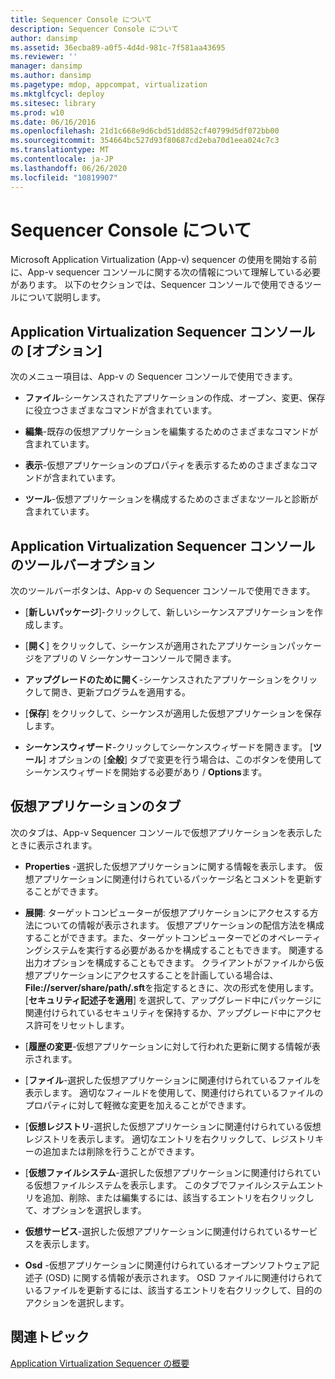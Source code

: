 ```yaml
---
title: Sequencer Console について
description: Sequencer Console について
author: dansimp
ms.assetid: 36ecba89-a0f5-4d4d-981c-7f581aa43695
ms.reviewer: ''
manager: dansimp
ms.author: dansimp
ms.pagetype: mdop, appcompat, virtualization
ms.mktglfcycl: deploy
ms.sitesec: library
ms.prod: w10
ms.date: 06/16/2016
ms.openlocfilehash: 21d1c668e9d6cbd51dd852cf40799d5df072bb00
ms.sourcegitcommit: 354664bc527d93f80687cd2eba70d1eea024c7c3
ms.translationtype: MT
ms.contentlocale: ja-JP
ms.lasthandoff: 06/26/2020
ms.locfileid: "10819907"
---
```

# Sequencer Console について


Microsoft Application Virtualization (App-v) sequencer の使用を開始する前に、App-v sequencer コンソールに関する次の情報について理解している必要があります。 以下のセクションでは、Sequencer コンソールで使用できるツールについて説明します。

## Application Virtualization Sequencer コンソールの [オプション]


次のメニュー項目は、App-v の Sequencer コンソールで使用できます。

-   **ファイル**-シーケンスされたアプリケーションの作成、オープン、変更、保存に役立つさまざまなコマンドが含まれています。

-   **編集**-既存の仮想アプリケーションを編集するためのさまざまなコマンドが含まれています。

-   **表示**-仮想アプリケーションのプロパティを表示するためのさまざまなコマンドが含まれています。

-   **ツール**-仮想アプリケーションを構成するためのさまざまなツールと診断が含まれています。

## <a href="" id="application-virtualization-sequencer-console-toolbar-options-"></a>Application Virtualization Sequencer コンソールのツールバーオプション


次のツールバーボタンは、App-v の Sequencer コンソールで使用できます。

-   [**新しいパッケージ**]-クリックして、新しいシーケンスアプリケーションを作成します。

-   [**開く**] をクリックして、シーケンスが適用されたアプリケーションパッケージをアプリの V シーケンサーコンソールで開きます。

-   **アップグレードのために開く**-シーケンスされたアプリケーションをクリックして開き、更新プログラムを適用する。

-   [**保存**] をクリックして、シーケンスが適用した仮想アプリケーションを保存します。

-   **シーケンスウィザード**-クリックしてシーケンスウィザードを開きます。 [**ツール**] オプションの [**全般**] タブで変更を行う場合は、このボタンを使用してシーケンスウィザードを開始する必要があり  /  **Options**ます。

## 仮想アプリケーションのタブ


次のタブは、App-v Sequencer コンソールで仮想アプリケーションを表示したときに表示されます。

-   **Properties** -選択した仮想アプリケーションに関する情報を表示します。 仮想アプリケーションに関連付けられているパッケージ名とコメントを更新することができます。

-   **展開**: ターゲットコンピューターが仮想アプリケーションにアクセスする方法についての情報が表示されます。 仮想アプリケーションの配信方法を構成することができます。また、ターゲットコンピューターでどのオペレーティングシステムを実行する必要があるかを構成することもできます。 関連する出力オプションを構成することもできます。 クライアントがファイルから仮想アプリケーションにアクセスすることを計画している場合は、 **File://server/share/path/.sft**を指定するときに、次の形式を使用します。 [**セキュリティ記述子を適用**] を選択して、アップグレード中にパッケージに関連付けられているセキュリティを保持するか、アップグレード中にアクセス許可をリセットします。

-   [**履歴の変更**-仮想アプリケーションに対して行われた更新に関する情報が表示されます。

-   [**ファイル**-選択した仮想アプリケーションに関連付けられているファイルを表示します。 適切なフィールドを使用して、関連付けられているファイルのプロパティに対して軽微な変更を加えることができます。

-   [**仮想レジストリ**-選択した仮想アプリケーションに関連付けられている仮想レジストリを表示します。 適切なエントリを右クリックして、レジストリキーの追加または削除を行うことができます。

-   [**仮想ファイルシステム**-選択した仮想アプリケーションに関連付けられている仮想ファイルシステムを表示します。 このタブでファイルシステムエントリを追加、削除、または編集するには、該当するエントリを右クリックして、オプションを選択します。

-   **仮想サービス**-選択した仮想アプリケーションに関連付けられているサービスを表示します。

-   **Osd** -仮想アプリケーションに関連付けられているオープンソフトウェア記述子 (OSD) に関する情報が表示されます。 OSD ファイルに関連付けられているファイルを更新するには、該当するエントリを右クリックして、目的のアクションを選択します。

## 関連トピック


[Application Virtualization Sequencer の概要](application-virtualization-sequencer-overview.md)

 

 





